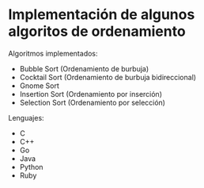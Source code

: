 Implementación de algunos algoritos de ordenamiento
===================================================

Algoritmos implementados:

* Bubble Sort (Ordenamiento de burbuja)
* Cocktail Sort (Ordenamiento de burbuja bidireccional)
* Gnome Sort
* Insertion Sort (Ordenamiento por inserción)
* Selection Sort (Ordenamiento por selección)

Lenguajes:

* C
* C++
* Go
* Java
* Python
* Ruby
